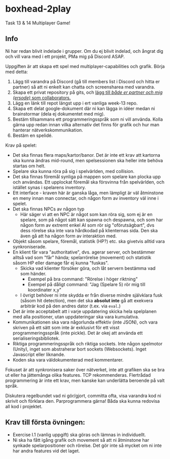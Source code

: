 # boxhead-2play
Task 13 &amp; 14 Multiplayer Game!

## Info
Ni har redan blivit indelade i grupper. Om du ej blivit indelad, och ångrat dig och vill vara med i ett projekt, PMa mig på Discord ASAP.

Uppgiften är att skapa ett spel med multiplayer-capabilities och grafik. Börja med detta:

1. Lägg till varandra på Discord (gå till members list i Discord och hitta er partner) så att ni enkelt kan chatta och screensharea med varandra.
2. Skapa ett privat repository på gits, och [lägg till _både er partner och mig (ersode)_ som collaborators.](https://i.imgur.com/xlfjweA.gif)
3. Lägg en länk till repot längst upp i ert vanliga week-13 repo. 
4. Skapa ett delat google-dokument där ni kan lägga in idéer medan ni brainstormar (dela ej dokumentet med mig).
5. Bestäm tillsammans ett programmeringsspråk som ni vill använda. Kolla gärna upp redan innan vilka alternativ det finns för grafik och hur man hanterar nätverkskommunikation.
6. Bestäm en spelidé.

Krav på spelet:
* Det ska finnas flera maps/kartor/banor. Det är inte ett krav att kartorna ska kunna ändras mid-round, men spelsessionen ska heller inte behöva startas om helt.
* Spelare ska kunna röra på sig i spelvärlden, med collision.
* Det ska finnas föremål synliga på mappen som spelare kan plocka upp och användas. Ett upplockat föremål ska försvinna från spelvärlden, och istället synas i spelarens inventory.
* Ett interface - kraven här är ganska låga, men lämpligt är väl åtminstone en meny innan man connectar, och någon form av inventory väl inne i spelet.
* Det ska finnas NPCs av någon typ 
    * Här säger vi att en NPC är något som kan röra sig, som ej är en spelare, som på något sätt kan spawna och despawna, och som har någon form av extremt enkel AI som rör sig "oförutsägbart", dvs dess rörelse ska inte vara hårdkodad på klienternas sida. Den ska även gå att ha någon form av interaktion med.
* Objekt såsom spelare, föremål, statistik (HP?) etc. ska givetvis alltid vara synkroniserade.
* En klient får vara "authoritative", dvs. agerar server, och bestämmer alltså vad som "får" hända; spelarrörelse (movement) och statistik såsom HP eller damage får ej kunna "fuskas".
    * Skicka vad klienter försöker göra, och låt servern bestämma vad som händer.
        * Exempel på bra command: "Rörelse i höger riktning"
        * Exempel på dåligt command: "Jag (Spelare 5) rör mig till koordinater x,y"
    * I övrigt behöver ni inte skydda er från diverse mindre självklara fusk (såsom hit detection), men det ska **absolut inte** gå att exekvera arbiträr kod på den andres dator (t.ex. via `eval`.)
* Det är inte acceptabelt att i varje uppdatering skicka hela spelplanen med alla positioner, utan uppdateringar ska vara kumulativa.
* Kommunikationen ska vara någorlunda effektiv (inte JSON), och vara skriven på ett sätt som inte är exklusivt för ett visst programmeringsspråk (inte pickle). Det är okej att använda ett serialiseringsbibliotek.
* Riktiga programmeringsspråk och riktiga sockets. Inte någon spelmotor (Unity), inget som abstraherar bort sockets (Websockets). Inget Javascript eller liknande.
* Koden ska vara väldokumenterad med kommentarer.


Fokuset är att synkronisera saker över nätverket, inte att grafiken ska se bra ut eller ha jättemånga olika features. TCP rekommenderas. Flertrådad programmering är inte ett krav, men kanske kan underlätta beroende på valt språk.

Diskutera regelbundet vad ni gör/gjort, committa ofta, visa varandra kod ni skrivit och förklara den. Parprogrammera gärna! Båda ska kunna redovisa all kod i projektet.

## Krav till första övningen:
* Exercise I.1 (vanlig uppgift) ska göras och lämnas in individuellt.
* Ni ska ha fått igång grafik och movement så att ni åtminstone har synkade spelarpositioner och rörelse. Det gör inte så mycket om ni inte har andra features vid det laget.
